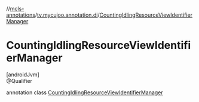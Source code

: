 //[mcls-annotations](../../../index.md)/[tv.mycujoo.annotation.di](../index.md)/[CountingIdlingResourceViewIdentifierManager](index.md)

# CountingIdlingResourceViewIdentifierManager

[androidJvm]\
@Qualifier

annotation class [CountingIdlingResourceViewIdentifierManager](index.md)
